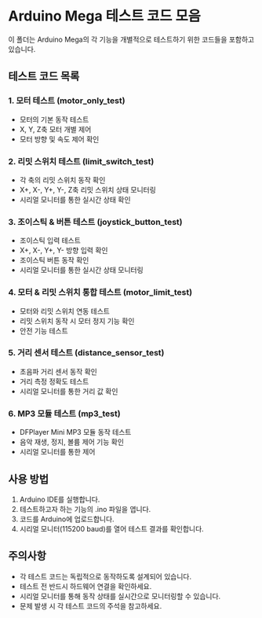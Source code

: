 # Arduino Mega 테스트 코드 모음

이 폴더는 Arduino Mega의 각 기능을 개별적으로 테스트하기 위한 코드들을 포함하고 있습니다.

## 테스트 코드 목록

### 1. 모터 테스트 (motor_only_test)
- 모터의 기본 동작 테스트
- X, Y, Z축 모터 개별 제어
- 모터 방향 및 속도 제어 확인

### 2. 리밋 스위치 테스트 (limit_switch_test)
- 각 축의 리밋 스위치 동작 확인
- X+, X-, Y+, Y-, Z축 리밋 스위치 상태 모니터링
- 시리얼 모니터를 통한 실시간 상태 확인

### 3. 조이스틱 & 버튼 테스트 (joystick_button_test)
- 조이스틱 입력 테스트
- X+, X-, Y+, Y- 방향 입력 확인
- 조이스틱 버튼 동작 확인
- 시리얼 모니터를 통한 실시간 상태 모니터링

### 4. 모터 & 리밋 스위치 통합 테스트 (motor_limit_test)
- 모터와 리밋 스위치 연동 테스트
- 리밋 스위치 동작 시 모터 정지 기능 확인
- 안전 기능 테스트

### 5. 거리 센서 테스트 (distance_sensor_test)
- 초음파 거리 센서 동작 확인
- 거리 측정 정확도 테스트
- 시리얼 모니터를 통한 거리 값 확인

### 6. MP3 모듈 테스트 (mp3_test)
- DFPlayer Mini MP3 모듈 동작 테스트
- 음악 재생, 정지, 볼륨 제어 기능 확인
- 시리얼 모니터를 통한 제어

## 사용 방법
1. Arduino IDE를 실행합니다.
2. 테스트하고자 하는 기능의 .ino 파일을 엽니다.
3. 코드를 Arduino에 업로드합니다.
4. 시리얼 모니터(115200 baud)를 열어 테스트 결과를 확인합니다.

## 주의사항
- 각 테스트 코드는 독립적으로 동작하도록 설계되어 있습니다.
- 테스트 전 반드시 하드웨어 연결을 확인하세요.
- 시리얼 모니터를 통해 동작 상태를 실시간으로 모니터링할 수 있습니다.
- 문제 발생 시 각 테스트 코드의 주석을 참고하세요.

